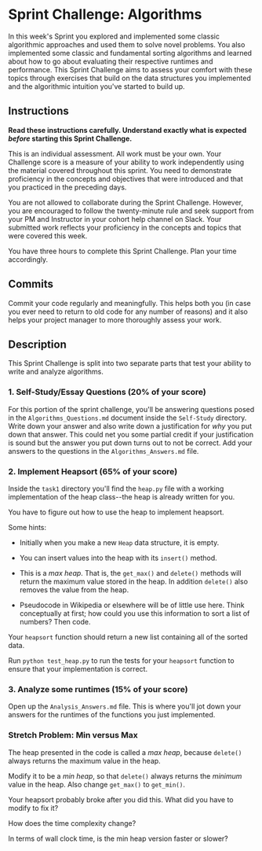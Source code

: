 # Sprint Challenge: Algorithms

In this week's Sprint you explored and implemented some classic algorithmic
approaches and used them to solve novel problems. You also implemented some
classic and fundamental sorting algorithms and learned about how to go about
evaluating their respective runtimes and performance. This Sprint Challenge aims
to assess your comfort with these topics through exercises that build on the
data structures you implemented and the algorithmic intuition you've started to
build up.

## Instructions

**Read these instructions carefully. Understand exactly what is expected
_before_ starting this Sprint Challenge.**

This is an individual assessment. All work must be your own. Your Challenge
score is a measure of your ability to work independently using the material
covered throughout this sprint. You need to demonstrate proficiency in the
concepts and objectives that were introduced and that you practiced in the
preceding days.

You are not allowed to collaborate during the Sprint Challenge. However, you are
encouraged to follow the twenty-minute rule and seek support from your PM and
Instructor in your cohort help channel on Slack. Your submitted work reflects
your proficiency in the concepts and topics that were covered this week.

You have three hours to complete this Sprint Challenge. Plan your time
accordingly.

## Commits

Commit your code regularly and meaningfully. This helps both you (in case you
ever need to return to old code for any number of reasons) and it also helps
your project manager to more thoroughly assess your work.

## Description

This Sprint Challenge is split into two separate parts that test your ability to
write and analyze algorithms.

### 1. Self-Study/Essay Questions (20% of your score)

For this portion of the sprint challenge, you'll be answering questions posed in
the `Algorithms_Questions.md` document inside the `Self-Study` directory. Write
down your answer and also write down a justification for _why_ you put down that
answer. This could net you some partial credit if your justification is sound
but the answer you put down turns out to not be correct. Add your answers to the
questions in the `Algorithms_Answers.md` file.

### 2. Implement Heapsort (65% of your score)

Inside the `task1` directory you'll find the `heap.py` file with a working
implementation of the heap class--the heap is already written for you.

You have to figure out how to use the heap to implement heapsort.

Some hints:

* Initially when you make a new `Heap` data structure, it is empty.

* You can insert values into the heap with its `insert()` method.

* This is a _max heap_. That is, the `get_max()` and `delete()` methods will
  return the maximum value stored in the heap. In addition `delete()` also
  removes the value from the heap.

* Pseudocode in Wikipedia or elsewhere will be of little use here. Think
  conceptually at first; how could you use this information to sort a list of
  numbers? Then code.

Your `heapsort` function should return a new list containing all of the sorted
data.

Run `python test_heap.py` to run the tests for your `heapsort` function to
ensure that your implementation is correct.

### 3. Analyze some runtimes (15% of your score)

Open up the `Analysis_Answers.md` file. This is where you'll jot down your
answers for the runtimes of the functions you just implemented.

### Stretch Problem: Min versus Max

The heap presented in the code is called a _max heap_, because `delete()` always
returns the maximum value in the heap.

Modify it to be a _min heap_, so that `delete()` always returns the _minimum_
value in the heap. Also change `get_max()` to `get_min()`.

Your heapsort probably broke after you did this. What did you have to modify to
fix it?

How does the time complexity change?

In terms of wall clock time, is the min heap version faster or slower?
